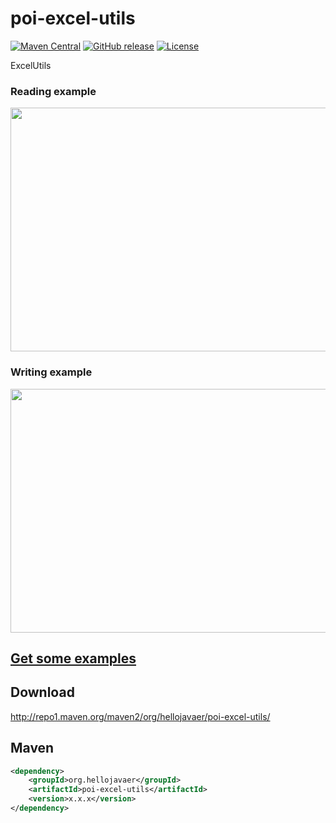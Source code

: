 # poi-excel-utils
[![Maven Central](https://maven-badges.herokuapp.com/maven-central/org.hellojavaer/poi-excel-utils/badge.svg)](https://maven-badges.herokuapp.com/maven-central/org.hellojavaer/poi-excel-utils/)
[![GitHub release](https://img.shields.io/github/release/hellojavaer/poi-excel-utils.svg)](https://github.com/hellojavaer/poi-excel-utils/releases)
[![License](https://img.shields.io/badge/license-Apache%202-4EB1BA.svg)](https://www.apache.org/licenses/LICENSE-2.0.html)

ExcelUtils

### Reading example

<image src="https://github.com/hellojavaer/poi-excel-utils/blob/master/src/test/resources/img/read-demo-1.png" width="590" height="390" />

### Writing example

<image src="https://github.com/hellojavaer/poi-excel-utils/blob/master/src/test/resources/img/write-demo-2.png" width="590" height="390" />

## [Get some examples](https://github.com/hellojavaer/poi-excel-utils/tree/master/src/test/java/org/hellojavaer/poi/excel/utils)

## Download

http://repo1.maven.org/maven2/org/hellojavaer/poi-excel-utils/

## Maven

```xml
<dependency>
    <groupId>org.hellojavaer</groupId>
    <artifactId>poi-excel-utils</artifactId>
    <version>x.x.x</version>
</dependency>
```
